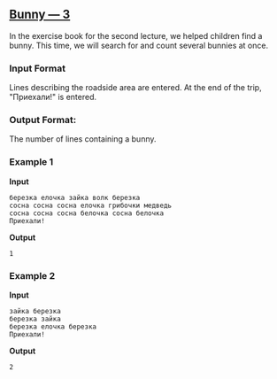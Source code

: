 ## [Bunny — 3](../../../solutions/2.3/23_b.py)

In the exercise book for the second lecture, we helped children find a bunny.
This time, we will search for and count several bunnies at once.

### Input Format

Lines describing the roadside area are entered.
At the end of the trip, "Приехали!" is entered.

### Output Format:

The number of lines containing a bunny.

### Example 1

**Input**
```plaintext
березка елочка зайка волк березка
сосна сосна сосна елочка грибочки медведь
сосна сосна сосна белочка сосна белочка
Приехали!
```

**Output**
```plaintext
1
```

### Example 2

**Input**
```plaintext
зайка березка
березка зайка
березка елочка березка
Приехали!
```

**Output**
```plaintext
2
```